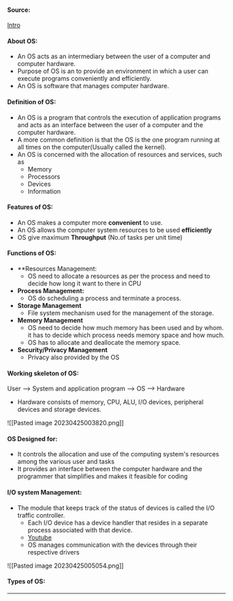 #### Source:
[Intro](https://www.geeksforgeeks.org/introduction-of-operating-system-set-1/)

#### About OS:

* An OS acts as an intermediary between the user of a computer and computer hardware.
* Purpose of OS is an to provide an environment in which a user can execute programs conveniently and efficiently.
* An OS is software that manages computer hardware.

#### Definition of OS:

* An OS is a program that controls the execution of application programs and acts as an interface between the user of a computer and the computer hardware.
* A more common definition is that the OS is the one program running at all times on the computer(Usually called the kernel). 
* An OS is concerned with the allocation of resources  and services, such as
	* Memory
	* Processors
	* Devices
	* Information


#### Features of OS:

* An OS makes a computer more **convenient** to use.
* An OS allows the computer system resources to be used **efficiently**
* OS give maximum **Throughput** (No.of tasks per unit time)


#### Functions of OS:

* **Resources Management:
	* OS need to allocate a resources as per the process and need to decide how long it want to there in CPU 
* **Process Management:**
	* OS do scheduling a process and terminate a process.
* **Storage Management**
	* File system mechanism used for the management of the storage.
* **Memory Management**
	* OS need to decide how much memory has been used and by whom. it has to decide which process needs memory space and how much.
	* OS has to allocate and deallocate the memory space.
* **Security/Privacy Management**
	* Privacy also provided by the OS


#### Working skeleton of OS:

User --> System and application program --> OS --> Hardware

* Hardware consists of memory, CPU, ALU, I/O devices, peripheral devices and storage devices.

![[Pasted image 20230425003820.png]]



#### OS Designed for:

* It controls the allocation and use of the computing system's resources among the various user and tasks
* It provides an interface between the computer hardware and the programmer that simplifies and makes it feasible for coding

#### I/O system Management:

 * The module that keeps track of the status of devices is called the I/O traffic controller.
	* Each I/O device has a device handler that resides in a separate process associated with that device.
	* [Youtube](https://www.youtube.com/watch?v=tVjoQ7sdrY8)
	* OS manages communication with the devices through their respective drivers


![[Pasted image 20230425005054.png]]


#### Types of OS:

* **